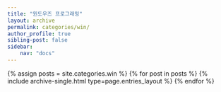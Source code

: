 ```yaml
---
title: "윈도우즈 프로그래밍"
layout: archive
permalink: categories/win/
author_profile: true
sibling-post: false
sidebar: 
    nav: "docs"
---
```


{% assign posts = site.categories.win %}
{% for post in posts %} {% include archive-single.html type=page.entries_layout %} {% endfor %}